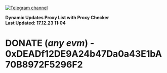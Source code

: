 [![Telegram channel](https://img.shields.io/endpoint?url=https://runkit.io/damiankrawczyk/telegram-badge/branches/master?url=https://t.me/n4z4v0d)](https://t.me/n4z4v0d) 

**Dynamic Updates Proxy List with Proxy Checker**  
**Last Updated: 17.12.23 11:04**

# DONATE (_any evm_) - 0xDEADf12DE9A24b47Da0a43E1bA70B8972F5296F2
